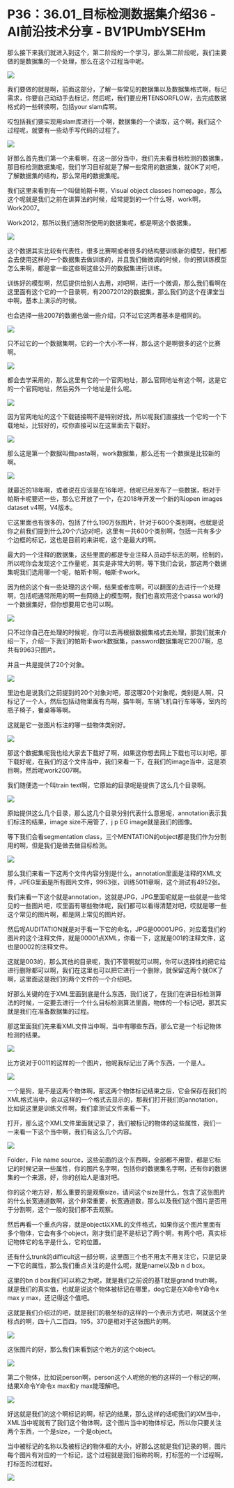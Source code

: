 # P36：36.01_目标检测数据集介绍36 - AI前沿技术分享 - BV1PUmbYSEHm

那么接下来我们就进入到这个，第二阶段的一个学习，那么第二阶段呢，我们主要做的是数据集的一个处理，那么在这个过程当中呢。



![](img/1d4b9a6032a9824848949f7c7e9f3c17_1.png)

我们要做的就是啊，前面这部分，了解一些常见的数据集以及数据集格式啊，标记需求，你要自己动动手去标记，然后呢，我们要应用TENSORFLOW，去完成数据格式的一些转换啊，包括your slam库啊。

哎包括我们要实现用slam库进行一个啊，数据集的一个读取，这个啊，我们这个过程呢，就要有一些动手写代码的过程了。



![](img/1d4b9a6032a9824848949f7c7e9f3c17_3.png)

好那么首先我们第一个来看啊，在这一部分当中，我们先来看目标检测的数据集，那目标检测数据集呢，我们学习目标就是了解一些常用的数据集，就OK了对吧，了解数据集的结构，那么常用的数据集呢。

我们这里来看到有一个叫做帕斯卡啊，Visual object classes homepage，那么这个呢就是我们之前在讲算法的时候，经常提到的一个什么呀，work啊，Work2007。

Work2012，那所以我们通常所使用的数据集呢，都是啊这个数据集。

![](img/1d4b9a6032a9824848949f7c7e9f3c17_5.png)

这个数据其实比较有代表性，很多比赛啊或者很多的结构要训练新的模型，我们都会去使用这样的一个数据集去做训练的，并且我们做微调的时候，你的预训练模型怎么来啊，都是拿一些这些啊这些公开的数据集进行训练。

训练好的模型啊，然后提供给别人去用，对吧啊，进行一个微调，那么我们看啊在这里面有这个它的一个目录啊，有20072012的数据集，那么我们的这个在课堂当中啊，基本上演示的时候。

也会选择一些2007的数据也做一些介绍，只不过它这两者基本是相同的。

![](img/1d4b9a6032a9824848949f7c7e9f3c17_7.png)

只不过它的一个数据集啊，它的一个大小不一样，那么这个是啊很多的这个比赛啊。

![](img/1d4b9a6032a9824848949f7c7e9f3c17_9.png)

都会去学采用的，那么这里有它的一个官网地址，那么官网地址有这个啊，这是它的一个官网地址，然后另外一个地址是什么呢。



![](img/1d4b9a6032a9824848949f7c7e9f3c17_11.png)

因为官网地址的这个下载链接啊不是特别好找，所以呢我们直接找一个它的一个下载地址，比较好的，哎你直接可以在这里面去下载好。



![](img/1d4b9a6032a9824848949f7c7e9f3c17_13.png)

那么这是第一个数据叫做pasta啊，work数据集，那么还有一个数据是比较新的啊。

![](img/1d4b9a6032a9824848949f7c7e9f3c17_15.png)

就最近的18年啊，或者说在应该是在16年吧，他呢已经发布了一些数据，相对于帕斯卡呢要迟一些，那么它开放了一个，在2018年开发一个新的叫open images dataset v4啊，V4版本。

它这里面也有很多的，包括了什么190万张图片，针对于600个类别啊，也就是说你之前我们提到什么20个六边对吧，这里有一共600个类别啊，包括一共有多少个边框的标记，这也是目前的来讲呢，这个是最大的啊。

最大的一个注释的数据集，这些里面的都是专业注释人员动手标志的啊，绘制的，所以呢你会发现这个工作量呢，其实是非常大的啊，等下我们会说，那这两个数据集呢我们选用哪一个呢，帕斯卡啊，帕斯卡work。

因为他的这个有一些处理的这个啊，结果或者库啊，可以翻面的去进行一个处理啊，包括呃通常所用的啊一些网络上的模型啊，我们也喜欢用这个passa work的一个数据集好，但你想要用它也可以啊。



![](img/1d4b9a6032a9824848949f7c7e9f3c17_17.png)

只不过你自己在处理的时候呢，你可以去再根据数据集格式去处理，那我们就来介绍一下，介绍一下我们的帕斯卡work数据集，password数据集呢它2007啊，总共有9963只图片。

并且一共是提供了20个对象。

![](img/1d4b9a6032a9824848949f7c7e9f3c17_19.png)

里边也是说我们之前提到的20个对象对吧，那这哪20个对象呢，类别是人啊，只标记了一个人，然后包括动物里面有鸟啊，猫牛啊，车辆飞机自行车等等，室内的瓶子椅子，餐桌等等啊。

这就是它一张图片标注的哪一些物体类别好。

![](img/1d4b9a6032a9824848949f7c7e9f3c17_21.png)

那这个数据集呢我也给大家去下载好了啊，如果这你想去网上下载也可以对吧，那下载好呢，在我们的这个文件当中，我们来看一下，在我们的image当中，这是项目啊，然后呢work2007啊。

我们随便选一个叫train text啊，它原始的目录呢是提供了这么几个目录啊。

![](img/1d4b9a6032a9824848949f7c7e9f3c17_23.png)

原始提供这么几个目录，那么这几个目录分别代表什么意思呢，annotation表示我们标注的结果，image size不用管了，j p EG image就是我们的图像。

等下我们会看segmentation class，三个MENTATION的object都是我们作为分割用的啊，但是我们是做去做目标检测。



![](img/1d4b9a6032a9824848949f7c7e9f3c17_25.png)

那么我们来看一下这两个文件内容分别是什么，annotation里面是注释的XML文件，JPEG里面是所有图片文件，9963张，训练5011章啊，这个测试有4952张。

我们来看一下这个就是annotation，这就是JPG，JPG里面呢就是一些就是一些常见的一些图片吧，哎里面有哪些物体呢，我们都可以看得清楚对吧，哎就是哪一些这个常见的图片啊，都是网上常见的图片好。

然后呢AUDITATION就是对于看一下它的命名，JPG是00001JPG，对应着我们的图片的这个注释文件，就是00001点XML，你看一下，这就是001的注释文件，这也是0002的注释文件。

这就是003的，那么其他的目录呢，我们不管啊就可以啊，你可以选择性的把它给进行删除都可以啊，我们在这里也可以把它进行一个删除，就保留这两个就OK了啊，这里面这是我们的两个文件的一个介绍吧。

好那么关键的在于XML里面到底是什么东西，我们说了，在我们在讲目标检测算法的时候，一定要去进行一个什么目标检测算法里面，物体的一个标记吧，那其实就是我们在准备数据集的过程。

那这里面我们先来看XML文件当中啊，当中有哪些东西，那么它是一个标记物体检测的结果。

![](img/1d4b9a6032a9824848949f7c7e9f3c17_27.png)

比方说对于0011的这样的一个图片，他呢我标记出了两个东西，一个是人。

![](img/1d4b9a6032a9824848949f7c7e9f3c17_29.png)

一个是狗，是不是这两个物体啊，那这两个物体标记结束之后，它会保存在我们的XML格式当中，会以这样的一个格式去显示的，那我们打开我们的annotation，比如说这里是训练文件啊，我们拿测试文件来看一下。

打开，那么这个XML文件里面就记录了，我们被标记的物体的这些属性，我们一一来看一下这个当中啊，我们有这么几个内容。



![](img/1d4b9a6032a9824848949f7c7e9f3c17_31.png)

Folder，File name source，这些前面的这个东西啊，全部都不用管，都是它标记的时候记录一些属性，你的图片名字啊，包括你的数据集名字啊，还有你的数据集的一个来源，好，你的创始人是谁对吧。

你的这个地方好，那么重要的是观察size，请问这个size是什么，包含了这张图片的什么长宽通道数啊，这个非常重要，长宽通道数，那么以及我们这个图片是否用于分割啊，这个一般的我们都不去观察。

然后再看一个重点内容，就是object以XML的文件格式，如果你这个图片里面有多个物体，它会有多个object，刚才我们是不是标记了两个啊，有两个吧，真实标记物体它的名字是什么，它的位置。

还有什么trunk的difficult这一部分啊，这里面三个也不用太不用关注它，只是记录一下它的属性，那么我们重点关注的是什么呢，就是name以及b n d box。

这里的bn d box我们可以称之为呢，就是我们之前说的基T就是grand truth啊，就是我们的真实值，也就是说这个物体被标记在哪里，dog它是在X命令Y命令x max y max，还记得这个值吧。

这就是我们介绍过的吧，就是我们的极坐标的这样的一个表示方式吧，啊就这个坐标点的啊，四十八二百四，195，370是相对于这张图片的啊。



![](img/1d4b9a6032a9824848949f7c7e9f3c17_33.png)

这张图片的好，那么我们来看到这个地方的这个object。

![](img/1d4b9a6032a9824848949f7c7e9f3c17_35.png)

第二个物体，比如说person啊，person这个人呢他的他的这样的一个标记的啊，结果X命令Y命令x max和y max能理解吧。



![](img/1d4b9a6032a9824848949f7c7e9f3c17_37.png)

好这就是我们的这个啊标记的啊，标记的结果，那么这样的话呢我们的XM当中，XML当中呢就有了我们这个物体啊，这个图片当中的物体标记，所以你只要关注两个东西，一个是size，一个是object。

当中被标记的名称以及被标记的物体框的大小，好那么这就是我们记录的啊，图片每个图片有对应的一个标记，这个过程就是我们俗称的啊，打标签的一个过程啊，打标签的过程好。



![](img/1d4b9a6032a9824848949f7c7e9f3c17_39.png)